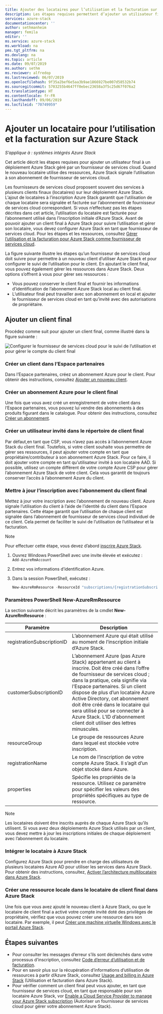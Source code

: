 ```yaml
---
title: Ajouter des locataires pour l’utilisation et la facturation sur Azure Stack | Microsoft Docs
description: Les étapes requises permettent d’ajouter un utilisateur final à Azure Stack géré par un fournisseur de services cloud.
services: azure-stack
documentationcenter: ''
author: sethmanheim
manager: femila
editor: ''
ms.service: azure-stack
ms.workload: na
pms.tgt_pltfrm: na
ms.devlang: na
ms.topic: article
ms.date: 09/07/2019
ms.author: sethm
ms.reviewer: alfredop
ms.lastreviewed: 06/07/2019
ms.openlocfilehash: 9f35a2bef6e5aa3b9ae1866927be007d58532b74
ms.sourcegitcommit: 5703255b4647ff0ebec23658a3f5c25d67f076a2
ms.translationtype: HT
ms.contentlocale: fr-FR
ms.lasthandoff: 09/06/2019
ms.locfileid: "70749959"
---
```

# <a name="add-tenant-for-usage-and-billing-to-azure-stack"></a>Ajouter un locataire pour l’utilisation et la facturation sur Azure Stack

*S’applique à : systèmes intégrés Azure Stack*

Cet article décrit les étapes requises pour ajouter un utilisateur final à un déploiement Azure Stack géré par un fournisseur de services cloud. Quand le nouveau locataire utilise des ressources, Azure Stack signale l’utilisation à son abonnement de fournisseur de services cloud.

Les fournisseurs de services cloud proposent souvent des services à plusieurs clients finaux (locataires) sur leur déploiement Azure Stack. L’ajout de locataires à l’inscription Azure Stack garantit que l’utilisation de chaque locataire sera signalée et facturée sur l’abonnement de fournisseur de services cloud correspondant. Si vous n’effectuez pas les étapes décrites dans cet article, l’utilisation du locataire est facturée pour l’abonnement utilisé dans l’inscription initiale d’Azure Stack. Avant de pouvoir ajouter un client final à Azure Stack pour suivre l’utilisation et gérer son locataire, vous devez configurer Azure Stack en tant que fournisseur de services cloud. Pour les étapes et les ressources, consultez [Gérer l’utilisation et la facturation pour Azure Stack comme fournisseur de services cloud](azure-stack-add-manage-billing-as-a-csp.md).

La figure suivante illustre les étapes qu’un fournisseur de services cloud doit suivre pour permettre à un nouveau client d’utiliser Azure Stack et pour configurer le suivi de l’utilisation pour le client. En ajoutant le client final, vous pouvez également gérer les ressources dans Azure Stack. Deux options s’offrent à vous pour gérer ses ressources :

- Vous pouvez conserver le client final et fournir les informations d’identification de l’abonnement Azure Stack local au client final.  
- L’utilisateur final peut travailler avec son abonnement en local et ajouter le fournisseur de services cloud en tant qu’invité avec des autorisations de propriétaire.  

## <a name="add-an-end-customer"></a>Ajouter un client final

Procédez comme suit pour ajouter un client final, comme illustré dans la figure suivante :

![Configurer le fournisseur de services cloud pour le suivi de l’utilisation et pour gérer le compte du client final](media/azure-stack-csp-enable-billing-usage-tracking/process-csp-enable-billing.png)

### <a name="create-a-new-customer-in-partner-center"></a>Créer un client dans l’Espace partenaires

Dans l’Espace partenaires, créez un abonnement Azure pour le client. Pour obtenir des instructions, consultez [Ajouter un nouveau client](/partner-center/add-a-new-customer).

### <a name="create-an-azure-subscription-for-the-end-customer"></a>Créer un abonnement Azure pour le client final

Une fois que vous avez créé un enregistrement de votre client dans l’Espace partenaires, vous pouvez lui vendre des abonnements à des produits figurant dans le catalogue. Pour obtenir des instructions, consultez [Créer un abonnement](/partner-center/create-a-new-subscription).

### <a name="create-a-guest-user-in-the-end-customer-directory"></a>Créer un utilisateur invité dans le répertoire de client final

Par défaut,en tant que CSP, vous n’avez pas accès à l’abonnement Azure Stack du client final. Toutefois, si votre client souhaite vous permettre de gérer ses ressources, il peut ajouter votre compte en tant que propriétaire/contributeur à son abonnement Azure Stack. Pour ce faire, il doit ajouter votre compte en tant qu’utilisateur invité à son locataire AAD. Si possible, utilisez un compte différent de votre compte Azure CSP pour gérer l’abonnement Azure Stack de votre client. Cela vous garantit de toujours conserver l’accès à l’abonnement Azure du client.

### <a name="update-the-registration-with-the-end-customer-subscription"></a>Mettre à jour l’inscription avec l’abonnement du client final

Mettez à jour votre inscription avec l’abonnement de nouveau client. Azure signale l’utilisation du client à l’aide de l’identité du client dans l’Espace partenaires. Cette étape garantit que l’utilisation de chaque client est signalée dans l’abonnement de fournisseur de services cloud individuel de ce client. Cela permet de faciliter le suivi de l’utilisation de l’utilisateur et la facturation.

> [!NOTE]  
> Pour effectuer cette étape, vous devez d’abord [inscrire Azure Stack](azure-stack-registration.md).

1. Ouvrez Windows PowerShell avec une invite élevée et exécutez :  
    `Add-AzureRmAccount`
2. Entrez vos informations d’identification Azure.
3. Dans la session PowerShell, exécutez :

   ```powershell
   New-AzureRmResource -ResourceId "subscriptions/{registrationSubscriptionId}/resourceGroups/{resourceGroup}/providers/Microsoft.AzureStack/registrations/{registrationName}/customerSubscriptions/{customerSubscriptionId}" -ApiVersion 2017-06-01 -Properties <PSObject>
   ```

### <a name="new-azurermresource-powershell-parameters"></a>Paramètres PowerShell New-AzureRmResource

La section suivante décrit les paramètres de la cmdlet **New-AzureRmResource** :

| Paramètre | Description |
| --- | --- |
|registrationSubscriptionID | L’abonnement Azure qui était utilisé au moment de l’inscription initiale d’Azure Stack.|
| customerSubscriptionID | L’abonnement Azure (pas Azure Stack) appartenant au client à inscrire. Doit être créé dans l’offre de fournisseur de services cloud ; dans la pratique, cela signifie via l’Espace partenaires. Si un client dispose de plus d’un locataire Azure Active Directory, cet abonnement doit être créé dans le locataire qui sera utilisé pour se connecter à Azure Stack. L’ID d’abonnement client doit utiliser des lettres minuscules. |
| resourceGroup | Le groupe de ressources Azure dans lequel est stockée votre inscription. |
| registrationName | Le nom de l’inscription de votre compte Azure Stack. Il s’agit d’un objet stocké dans Azure. |
| properties | Spécifie les propriétés de la ressource. Utilisez ce paramètre pour spécifier les valeurs des propriétés spécifiques au type de ressource.

> [!NOTE]  
> Les locataires doivent être inscrits auprès de chaque Azure Stack qu’ils utilisent. Si vous avez deux déploiements Azure Stack utilisés par un client, vous devez mettre à jour les inscriptions initiales de chaque déploiement avec l’abonnement du locataire.

### <a name="onboard-tenant-to-azure-stack"></a>Intégrer le locataire à Azure Stack

Configurez Azure Stack pour prendre en charge des utilisateurs de plusieurs locataires Azure AD pour utiliser les services dans Azure Stack. Pour obtenir des instructions, consultez, [Activer l’architecture multilocataire dans Azure Stack](azure-stack-enable-multitenancy.md).

### <a name="create-a-local-resource-in-the-end-customer-tenant-in-azure-stack"></a>Créer une ressource locale dans le locataire de client final dans Azure Stack

Une fois que vous avez ajouté le nouveau client à Azure Stack, ou que le locataire de client final a activé votre compte invité doté des privilèges de propriétaire, vérifiez que vous pouvez créer une ressource dans son locataire. Par exemple, il peut [Créer une machine virtuelle Windows avec le portail Azure Stack](../user/azure-stack-quick-windows-portal.md).

## <a name="next-steps"></a>Étapes suivantes

- Pour consulter les messages d’erreur s’ils sont déclenchés dans votre processus d’inscription, consultez [Code d’erreur d’utilisation et de facturation](azure-stack-registration-errors.md).
- Pour en savoir plus sur la récupération d’informations d’utilisation de ressources à partir d’Azure Stack, consultez [Usage and billing in Azure Stack](azure-stack-billing-and-chargeback.md) (Utilisation et facturation dans Azure Stack).
- Pour vérifier comment un client final peut vous ajouter, en tant que fournisseur de services cloud, en tant que responsable pour son locataire Azure Stack, vor [Enable a Cloud Service Provider to manage your Azure Stack subscription](../user/azure-stack-csp-enable-billing-usage-tracking.md) (Autoriser un fournisseur de services cloud pour gérer votre abonnement Azure Stack).
